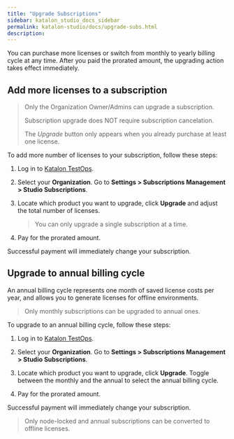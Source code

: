 ```yaml
---
title: "Upgrade Subscriptions"
sidebar: katalon_studio_docs_sidebar
permalink: katalon-studio/docs/upgrade-subs.html
description:
---
```


You can purchase more licenses or switch from monthly to yearly billing cycle at any time. After you paid the prorated amount, the upgrading action takes effect immediately.
## Add more licenses to a subscription

> Only the Organization Owner/Admins can upgrade a subscription.
>
> Subscription upgrade does NOT require subscription cancelation.
>
> The _Upgrade_ button only appears when you already purchase at least one license.

To add more number of licenses to your subscription, follow these steps:

1. Log in to [Katalon TestOps](https://testops.katalon.io/).
2. Select your **Organization**. Go to **Settings > Subscriptions Management > Studio Subscriptions**.
3. Locate which product you want to upgrade, click **Upgrade** and adjust the total number of licenses.

   > You can only upgrade a single subscription at a time.

4. Pay for the prorated amount.

Successful payment will immediately change your subscription.

## Upgrade to annual billing cycle

An annual billing cycle represents one month of saved license costs per year, and allows you to generate licenses for offline environments.

> Only monthly subscriptions can be upgraded to annual ones.

To upgrade to an annual billing cycle, follow these steps:

1. Log in to [Katalon TestOps](https://testops.katalon.io/).
2. Select your **Organization**. Go to **Settings > Subscriptions Management > Studio Subscriptions**.
3. Locate which product you want to upgrade, click **Upgrade**. Toggle between the monthly and the annual to select the annual billing cycle.

4. Pay for the prorated amount.

Successful payment will immediately change your subscription.

> Only node-locked and annual subscriptions can be converted to offline licenses.
